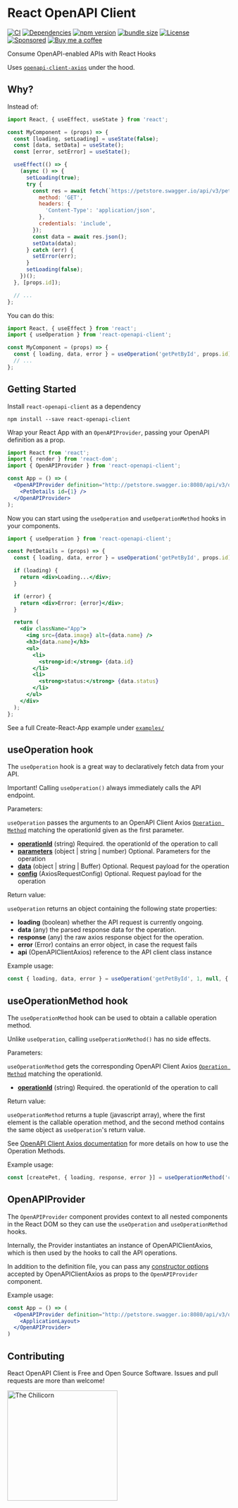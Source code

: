# React OpenAPI Client

[![CI](https://github.com/anttiviljami/react-openapi-client/workflows/CI/badge.svg)](https://github.com/anttiviljami/react-openapi-client/actions?query=workflow%3ACI)
[![Dependencies](https://david-dm.org/anttiviljami/react-openapi-client.svg)](https://david-dm.org/anttiviljami/react-openapi-client)
[![npm version](https://img.shields.io/npm/v/react-openapi-client.svg)](https://www.npmjs.com/package/react-openapi-client)
[![bundle size](https://img.shields.io/bundlephobia/minzip/react-openapi-client?label=gzip%20bundle)](https://www.npmjs.com/package/react-openapi-client)
[![License](http://img.shields.io/:license-mit-blue.svg)](https://github.com/anttiviljami/react-openapi-client/blob/master/LICENSE)
[![Sponsored](https://img.shields.io/badge/chilicorn-sponsored-brightgreen.svg?logo=data%3Aimage%2Fpng%3Bbase64%2CiVBORw0KGgoAAAANSUhEUgAAAA4AAAAPCAMAAADjyg5GAAABqlBMVEUAAAAzmTM3pEn%2FSTGhVSY4ZD43STdOXk5lSGAyhz41iz8xkz2HUCWFFhTFFRUzZDvbIB00Zzoyfj9zlHY0ZzmMfY0ydT0zjj92l3qjeR3dNSkoZp4ykEAzjT8ylUBlgj0yiT0ymECkwKjWqAyjuqcghpUykD%2BUQCKoQyAHb%2BgylkAyl0EynkEzmkA0mUA3mj86oUg7oUo8n0k%2FS%2Bw%2Fo0xBnE5BpU9Br0ZKo1ZLmFZOjEhesGljuzllqW50tH14aS14qm17mX9%2Bx4GAgUCEx02JySqOvpSXvI%2BYvp2orqmpzeGrQh%2Bsr6yssa2ttK6v0bKxMBy01bm4zLu5yry7yb29x77BzMPCxsLEzMXFxsXGx8fI3PLJ08vKysrKy8rL2s3MzczOH8LR0dHW19bX19fZ2dna2trc3Nzd3d3d3t3f39%2FgtZTg4ODi4uLj4%2BPlGxLl5eXm5ubnRzPn5%2Bfo6Ojp6enqfmzq6urr6%2Bvt7e3t7u3uDwvugwbu7u7v6Obv8fDz8%2FP09PT2igP29vb4%2BPj6y376%2Bu%2F7%2Bfv9%2Ff39%2Fv3%2BkAH%2FAwf%2FtwD%2F9wCyh1KfAAAAKXRSTlMABQ4VGykqLjVCTVNgdXuHj5Kaq62vt77ExNPX2%2Bju8vX6%2Bvr7%2FP7%2B%2FiiUMfUAAADTSURBVAjXBcFRTsIwHAfgX%2FtvOyjdYDUsRkFjTIwkPvjiOTyX9%2FAIJt7BF570BopEdHOOstHS%2BX0s439RGwnfuB5gSFOZAgDqjQOBivtGkCc7j%2B2e8XNzefWSu%2BsZUD1QfoTq0y6mZsUSvIkRoGYnHu6Yc63pDCjiSNE2kYLdCUAWVmK4zsxzO%2BQQFxNs5b479NHXopkbWX9U3PAwWAVSY%2FpZf1udQ7rfUpQ1CzurDPpwo16Ff2cMWjuFHX9qCV0Y0Ok4Jvh63IABUNnktl%2B6sgP%2BARIxSrT%2FMhLlAAAAAElFTkSuQmCC)](http://spiceprogram.org/oss-sponsorship)
[![Buy me a coffee](https://img.shields.io/badge/donate-buy%20me%20a%20coffee-orange)](https://buymeacoff.ee/anttiviljami)

Consume OpenAPI-enabled APIs with React Hooks

Uses [`openapi-client-axios`](https://www.npmjs.com/package/openapi-client-axios) under the hood.

## Why?

Instead of:

```jsx
import React, { useEffect, useState } from 'react';

const MyComponent = (props) => {
  const [loading, setLoading] = useState(false);
  const [data, setData] = useState();
  const [error, setError] = useState();

  useEffect(() => {
    (async () => {
      setLoading(true);
      try {
        const res = await fetch(`https://petstore.swagger.io/api/v3/pet/${props.id}`, {
          method: 'GET',
          headers: {
            'Content-Type': 'application/json',
          },
          credentials: 'include',
        });
        const data = await res.json();
        setData(data);
      } catch (err) {
        setError(err);
      }
      setLoading(false);
    })();
  }, [props.id]);

  // ...
};
```

You can do this:

```jsx
import React, { useEffect } from 'react';
import { useOperation } from 'react-openapi-client';

const MyComponent = (props) => {
  const { loading, data, error } = useOperation('getPetById', props.id);
  // ...
};
```

## Getting Started

Install `react-openapi-client` as a dependency

```
npm install --save react-openapi-client
```

Wrap your React App with an `OpenAPIProvider`, passing your OpenAPI definition as a prop.

```jsx
import React from 'react';
import { render } from 'react-dom';
import { OpenAPIProvider } from 'react-openapi-client';

const App = () => (
  <OpenAPIProvider definition="http://petstore.swagger.io:8080/api/v3/openapi.json">
    <PetDetails id={1} />
  </OpenAPIProvider>
);
```

Now you can start using the `useOperation` and `useOperationMethod` hooks in your components.

```jsx
import { useOperation } from 'react-openapi-client';

const PetDetails = (props) => {
  const { loading, data, error } = useOperation('getPetById', props.id);

  if (loading) {
    return <div>Loading...</div>;
  }

  if (error) {
    return <div>Error: {error}</div>;
  }

  return (
    <div className="App">
      <img src={data.image} alt={data.name} />
      <h3>{data.name}</h3>
      <ul>
        <li>
          <strong>id:</strong> {data.id}
        </li>
        <li>
          <strong>status:</strong> {data.status}
        </li>
      </ul>
    </div>
  );
};
```

See a full Create-React-App example under [`examples/`](https://github.com/anttiviljami/react-openapi-client/tree/master/examples/)

## useOperation hook

The `useOperation` hook is a great way to declaratively fetch data from your API.

Important! Calling `useOperation()` always immediately calls the API endpoint.

Parameters:

`useOperation` passes the arguments to an OpenAPI Client Axios [`Operation Method`](https://github.com/anttiviljami/openapi-client-axios#operation-methods)
matching the operationId given as the first parameter.

- [**operationId**](https://github.com/OAI/OpenAPI-Specification/blob/master/versions/3.0.2.md#fixed-fields-8) (string) Required. the operationId of the operation to call
- [**parameters**](https://github.com/anttiviljami/openapi-client-axios#parameters) (object | string | number) Optional. Parameters for the operation
- [**data**](https://github.com/anttiviljami/openapi-client-axios#data) (object | string | Buffer) Optional. Request payload for the operation
- [**config**](https://github.com/anttiviljami/openapi-client-axios#config-object) (AxiosRequestConfig) Optional. Request payload for the operation

Return value:

`useOperation` returns an object containing the following state properties:

- **loading** (boolean) whether the API request is currently ongoing.
- **data** (any) the parsed response data for the operation.
- **response** (any) the raw axios response object for the operation.
- **error** (Error) contains an error object, in case the request fails
- **api** (OpenAPIClientAxios) reference to the API client class instance

Example usage:

```javascript
const { loading, data, error } = useOperation('getPetById', 1, null, { headers: { 'x-api-key': 'secret' } });
```

## useOperationMethod hook

The `useOperationMethod` hook can be used to obtain a callable operation method.

Unlike `useOperation`, calling `useOperationMethod()` has no side effects.

Parameters:

`useOperationMethod` gets the corresponding OpenAPI Client Axios [`Operation Method`](https://github.com/anttiviljami/openapi-client-axios#operation-methods)
matching the operationId.

- [**operationId**](https://github.com/OAI/OpenAPI-Specification/blob/master/versions/3.0.2.md#fixed-fields-8) (string) Required. the operationId of the operation to call

Return value:

`useOperationMethod` returns a tuple (javascript array), where the first
element is the callable operation method, and the second method contains the
same object as `useOperation`'s return value.

See [OpenAPI Client Axios documentation](https://github.com/anttiviljami/openapi-client-axios/blob/master/DOCS.md#operation-method)
for more details on how to use the Operation Methods.

Example usage:

```javascript
const [createPet, { loading, response, error }] = useOperationMethod('createPet');
```

## OpenAPIProvider

The `OpenAPIProvider` component provides context to all nested components in the
React DOM so they can use the `useOperation` and `useOperationMethod` hooks.

Internally, the Provider instantiates an instance of OpenAPIClientAxios, which
is then used by the hooks to call the API operations.

In addition to the definition file, you can pass any [constructor options](https://github.com/anttiviljami/openapi-client-axios/blob/master/DOCS.md#class-openapiclientaxios)
accepted by OpenAPIClientAxios as props to the `OpenAPIProvider` component.

Example usage:

```jsx
const App = () => (
  <OpenAPIProvider definition="http://petstore.swagger.io:8080/api/v3/openapi.json" axiosConfigDefaults={{ withCredentials: true }}>
    <ApplicationLayout>
  </OpenAPIProvider>
)
```

## Contributing

React OpenAPI Client is Free and Open Source Software. Issues and pull requests are more than welcome!

[<img alt="The Chilicorn" src="http://spiceprogram.org/assets/img/chilicorn_sticker.svg" width="250" height="250">](https://spiceprogram.org/oss-sponsorship)
